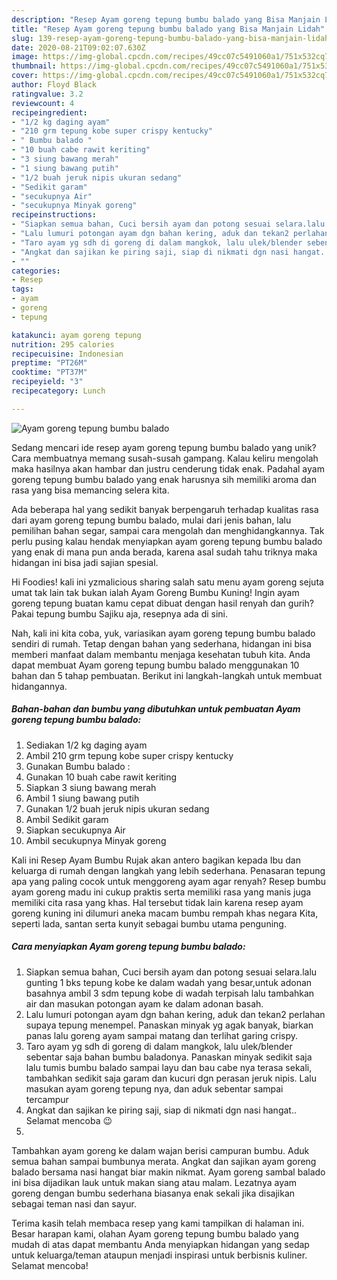 ```yaml
---
description: "Resep Ayam goreng tepung bumbu balado yang Bisa Manjain Lidah"
title: "Resep Ayam goreng tepung bumbu balado yang Bisa Manjain Lidah"
slug: 139-resep-ayam-goreng-tepung-bumbu-balado-yang-bisa-manjain-lidah
date: 2020-08-21T09:02:07.630Z
image: https://img-global.cpcdn.com/recipes/49cc07c5491060a1/751x532cq70/ayam-goreng-tepung-bumbu-balado-foto-resep-utama.jpg
thumbnail: https://img-global.cpcdn.com/recipes/49cc07c5491060a1/751x532cq70/ayam-goreng-tepung-bumbu-balado-foto-resep-utama.jpg
cover: https://img-global.cpcdn.com/recipes/49cc07c5491060a1/751x532cq70/ayam-goreng-tepung-bumbu-balado-foto-resep-utama.jpg
author: Floyd Black
ratingvalue: 3.2
reviewcount: 4
recipeingredient:
- "1/2 kg daging ayam"
- "210 grm tepung kobe super crispy kentucky"
- " Bumbu balado "
- "10 buah cabe rawit keriting"
- "3 siung bawang merah"
- "1 siung bawang putih"
- "1/2 buah jeruk nipis ukuran sedang"
- "Sedikit garam"
- "secukupnya Air"
- "secukupnya Minyak goreng"
recipeinstructions:
- "Siapkan semua bahan, Cuci bersih ayam dan potong sesuai selara.lalu gunting 1 bks tepung kobe ke dalam wadah yang besar,untuk adonan basahnya ambil 3 sdm tepung kobe di wadah terpisah lalu tambahkan air dan masukan potongan ayam ke dalam adonan basah."
- "Lalu lumuri potongan ayam dgn bahan kering, aduk dan tekan2 perlahan supaya tepung menempel. Panaskan minyak yg agak banyak, biarkan panas lalu goreng ayam sampai matang dan terlihat garing crispy."
- "Taro ayam yg sdh di goreng di dalam mangkok, lalu ulek/blender sebentar saja bahan bumbu baladonya. Panaskan minyak sedikit saja lalu tumis bumbu balado sampai layu dan bau cabe nya terasa sekali, tambahkan sedikit saja garam dan kucuri dgn perasan jeruk nipis. Lalu masukan ayam goreng tepung nya, dan aduk sebentar sampai tercampur"
- "Angkat dan sajikan ke piring saji, siap di nikmati dgn nasi hangat.. Selamat mencoba 😉"
- ""
categories:
- Resep
tags:
- ayam
- goreng
- tepung

katakunci: ayam goreng tepung 
nutrition: 295 calories
recipecuisine: Indonesian
preptime: "PT26M"
cooktime: "PT37M"
recipeyield: "3"
recipecategory: Lunch

---
```



![Ayam goreng tepung bumbu balado](https://img-global.cpcdn.com/recipes/49cc07c5491060a1/751x532cq70/ayam-goreng-tepung-bumbu-balado-foto-resep-utama.jpg)

Sedang mencari ide resep ayam goreng tepung bumbu balado yang unik? Cara membuatnya memang susah-susah gampang. Kalau keliru mengolah maka hasilnya akan hambar dan justru cenderung tidak enak. Padahal ayam goreng tepung bumbu balado yang enak harusnya sih memiliki aroma dan rasa yang bisa memancing selera kita.

Ada beberapa hal yang sedikit banyak berpengaruh terhadap kualitas rasa dari ayam goreng tepung bumbu balado, mulai dari jenis bahan, lalu pemilihan bahan segar, sampai cara mengolah dan menghidangkannya. Tak perlu pusing kalau hendak menyiapkan ayam goreng tepung bumbu balado yang enak di mana pun anda berada, karena asal sudah tahu triknya maka hidangan ini bisa jadi sajian spesial.

Hi Foodies! kali ini yzmalicious sharing salah satu menu ayam goreng sejuta umat tak lain tak bukan ialah Ayam Goreng Bumbu Kuning! Ingin ayam goreng tepung buatan kamu cepat dibuat dengan hasil renyah dan gurih? Pakai tepung bumbu Sajiku aja, resepnya ada di sini.


Nah, kali ini kita coba, yuk, variasikan ayam goreng tepung bumbu balado sendiri di rumah. Tetap dengan bahan yang sederhana, hidangan ini bisa memberi manfaat dalam membantu menjaga kesehatan tubuh kita. Anda dapat membuat Ayam goreng tepung bumbu balado menggunakan 10 bahan dan 5 tahap pembuatan. Berikut ini langkah-langkah untuk membuat hidangannya.

<!--inarticleads1-->

##### Bahan-bahan dan bumbu yang dibutuhkan untuk pembuatan Ayam goreng tepung bumbu balado:

1. Sediakan 1/2 kg daging ayam
1. Ambil 210 grm tepung kobe super crispy kentucky
1. Gunakan  Bumbu balado :
1. Gunakan 10 buah cabe rawit keriting
1. Siapkan 3 siung bawang merah
1. Ambil 1 siung bawang putih
1. Gunakan 1/2 buah jeruk nipis ukuran sedang
1. Ambil Sedikit garam
1. Siapkan secukupnya Air
1. Ambil secukupnya Minyak goreng


Kali ini Resep Ayam Bumbu Rujak akan antero bagikan kepada Ibu dan keluarga di rumah dengan langkah yang lebih sederhana. Penasaran tepung apa yang paling cocok untuk menggoreng ayam agar renyah? Resep bumbu ayam goreng madu ini cukup praktis serta memiliki rasa yang manis juga memiliki cita rasa yang khas. Hal tersebut tidak lain karena resep ayam goreng kuning ini dilumuri aneka macam bumbu rempah khas negara Kita, seperti lada, santan serta kunyit sebagai bumbu utama penguning. 

<!--inarticleads2-->

##### Cara menyiapkan Ayam goreng tepung bumbu balado:

1. Siapkan semua bahan, Cuci bersih ayam dan potong sesuai selara.lalu gunting 1 bks tepung kobe ke dalam wadah yang besar,untuk adonan basahnya ambil 3 sdm tepung kobe di wadah terpisah lalu tambahkan air dan masukan potongan ayam ke dalam adonan basah.
1. Lalu lumuri potongan ayam dgn bahan kering, aduk dan tekan2 perlahan supaya tepung menempel. Panaskan minyak yg agak banyak, biarkan panas lalu goreng ayam sampai matang dan terlihat garing crispy.
1. Taro ayam yg sdh di goreng di dalam mangkok, lalu ulek/blender sebentar saja bahan bumbu baladonya. Panaskan minyak sedikit saja lalu tumis bumbu balado sampai layu dan bau cabe nya terasa sekali, tambahkan sedikit saja garam dan kucuri dgn perasan jeruk nipis. Lalu masukan ayam goreng tepung nya, dan aduk sebentar sampai tercampur
1. Angkat dan sajikan ke piring saji, siap di nikmati dgn nasi hangat.. Selamat mencoba 😉
1. 


Tambahkan ayam goreng ke dalam wajan berisi campuran bumbu. Aduk semua bahan sampai bumbunya merata. Angkat dan sajikan ayam goreng balado bersama nasi hangat biar makin nikmat. Ayam goreng sambal balado ini bisa dijadikan lauk untuk makan siang atau malam. Lezatnya ayam goreng dengan bumbu sederhana biasanya enak sekali jika disajikan sebagai teman nasi dan sayur. 

Terima kasih telah membaca resep yang kami tampilkan di halaman ini. Besar harapan kami, olahan Ayam goreng tepung bumbu balado yang mudah di atas dapat membantu Anda menyiapkan hidangan yang sedap untuk keluarga/teman ataupun menjadi inspirasi untuk berbisnis kuliner. Selamat mencoba!
